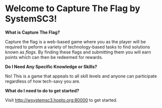 # Welcome to Capture The Flag by SystemSC3!

**What is Capture The Flag?**

Capture the flag is a web-based game where you as the player will be required to peform a variety of technology-based tasks to find solutions known as *flags*. By finding these flags and submitting them you will earn points which can then be redeemed for rewards. 

**Do I Need Any Specific Knowledge or Skills?**

No! This is a game that appeals to all skill levels and anyone can participate regardless of how tech-savy you are.

**What do I need to do to get started?**

Visit http://wsystemsc3.hopto.org:80000 to get started.
